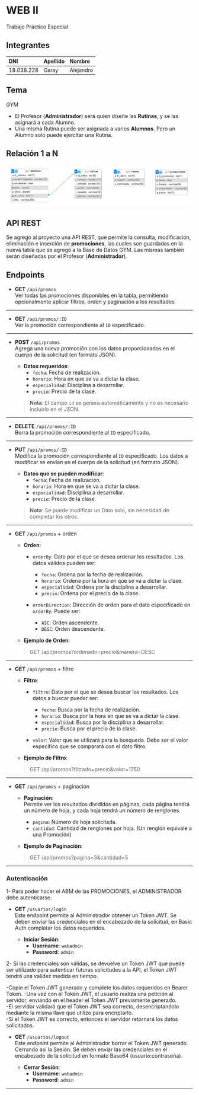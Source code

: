 # WEB II  

Trabajo Práctico Especial

## Integrantes  

|DNI           |Apellido       |Nombre       |
|:-------------|:-------------|:-------------|
|18.038.228    |Garay         |Alejandro     |

## Tema  

*GYM*  

- El Profesor (**Administrador**) será quien diseñe las **Rutinas**, y se las asignará a cada Alumno.
- Una misma Rutina puede ser asignada a varios **Alumnos**. Pero un Alumno solo puede ejercitar una Rutina.

## Relación 1 a N  

![Foto de relación](tablas.jpg)

## API REST

Se agregó al proyecto una API REST, que permite la consulta, modificación, eliminación e inserción de **promociones**, las cuales son guardadas en la nueva tabla que se agregó a la Base de Datos GYM. Las mismas también serán diseñadas por el Profesor (**Administrador**).

## Endpoints

- **GET** `/api/promos`  
  Ver todas las promociones disponibles en la tabla, permitiendo opcionalmente aplicar filtros, orden y paginación a los resultados.

---

- **GET** `/api/promos/:ID`  
  Ver la promoción correspondiente al `ID` especificado.

---

- **POST** `/api/promos`  
  Agrega una nueva promoción con los datos proporcionados en el cuerpo de la solicitud (en formato JSON).

  - **Datos requeridos**:  
    - `fecha`: Fecha de realización.  
    - `horario`: Hora en que se va a dictar la clase.  
    - `especialidad`: Disciplina a desarrollar.  
    - `precio`: Precio de la clase.

  > **Nota**: El campo `id` se genera automáticamente y no es necesario incluirlo en el JSON.

---

- **DELETE** `/api/promos/:ID`  
  Borra la promoción correspondiente al `ID` especificado.

---

- **PUT** `/api/promos/:ID`  
  Modifica la promoción correspondiente al `ID` especificado. Los datos a modificar se envían en el cuerpo de la solicitud (en formato JSON).

  - **Datos que se pueden modificar**:  
    - `fecha`: Fecha de realización.  
    - `horario`: Hora en que se va a dictar la clase.  
    - `especialidad`: Disciplina a desarrollar.  
    - `precio`: Precio de la clase.

  > **Nota**: Se puede modificar un Dato solo, sin necesidad de completar los otros.  

---

- **GET** `/api/promos` + orden  

  - **Orden**:  
    - `orderBy`: Dato por el que se desea ordenar los resultados. Los datos válidos pueden ser:
      - `fecha`: Ordena por la fecha de realización.  
      - `horario`: Ordena por la hora en que se va a dictar la clase.  
      - `especialidad`: Ordena por la disciplina a desarrollar.  
      - `precio`: Ordena por el precio de la clase.

    - `orderDirection`: Dirección de orden para el dato especificado en `orderBy`. Puede ser:
      - `ASC`: Orden ascendente.
      - `DESC`: Orden descendente.
  
  - **Ejemplo de Orden**:  
  > GET /api/promos?ordenado=precio&manera=DESC  

---

- **GET** `/api/promos` + filtro  

  - **Filtro**:  
    - `filtro`: Dato por el que se desea buscar los resultados. Los datos a buscar pueder ser:
      - `fecha`: Busca por la fecha de realización.  
      - `horario`: Busca por la hora en que se va a dictar la clase.  
      - `especialidad`: Busca por la disciplina a desarrollar.  
      - `precio`: Busca por el precio de la clase.

    - `valor`: Valor que se utilizará para la busqueda. Debe ser el valor específico que se comparará con el dato filtro.

  - **Ejemplo de Filtro**:  
  > GET /api/promos?filtrado=precio&valor=1750  

---

- **GET** `/api/promos` + paginación  

  - **Paginación**:  
    Permite ver los resultados divididos en páginas, cada página tendrá un número de hoja, y cada hoja tendrá un número de renglones.

    - `pagina`: Número de hoja solicitada.
    - `cantidad`: Cantidad de renglones por hoja. (Un renglón equivale a una Promoción)

  - **Ejemplo de Paginación**:  
  > GET /api/promos?pagina=3&cantidad=5  
  
---

### Autenticación

1- Para poder hacer el ABM de las PROMOCIONES, el ADMINISTRADOR debe autenticarse.  

- **GET** `/usuarios/login`  
  Este endpoint permite al Administrador obtener un Token JWT. Se deben enviar las credenciales en el encabezado de la solicitud, en Basic Auth completar los datos requeridos.

  - **Iniciar Sesión**:  
    - **Username**: `webadmin`  
    - **Password**: `admin`  

2- Si las credenciales son válidas, se devuelve un Token JWT que puede ser utilizado para autenticar futuras solicitudes a la API, el Token JWT tendrá una validez medida en tiempo.  

  -Copie el Token JWT generado y complete los datos requeridos en Bearer Token.
  -Una vez con el Token JWT, el usuario realiza una petición al servidor, enviando en el header el Token JWT previamente generado.  
  -El servidor validará que el Token JWT sea correcto, desencriptandolo mediante la misma llave que utilizo para encriptarlo.  
  -Si el Token JWT es correcto, entonces el servidor retornará los datos solicitados.  

- **GET** `/usuarios/logout`  
Este endpoint permite al Administrador borrar el Token JWT generado. Cerrando así la Sesión. Se deben enviar las credenciales en el encabezado de la solicitud en formato Base64 (usuario:contraseña).

  - **Cerrar Sesión**:  
    - **Username**: `webadmin`  
    - **Password**: `admin`  

---

<!-- Fecha de entrega tercera parte: 17/11/24 -->  
